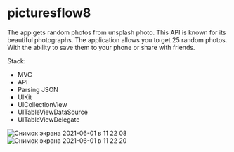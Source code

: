 # picturesflow8

The app gets random photos from unsplash photo. This API is known for its beautiful photographs. The application allows you to get 25 random photos. With the ability to save them to your phone or share with friends.

Stack:

- MVC
- API
- Parsing JSON
- UIKit
- UICollectionView
- UITableViewDataSource
- UITableViewDelegate

![Снимок экрана 2021-06-01 в 11 22 08](https://user-images.githubusercontent.com/60622982/120291283-cee20280-c2cb-11eb-9eb1-a17fc4c665a3.png)
![Снимок экрана 2021-06-01 в 11 22 20](https://user-images.githubusercontent.com/60622982/120291274-cdb0d580-c2cb-11eb-9414-16694f9c832d.png)
